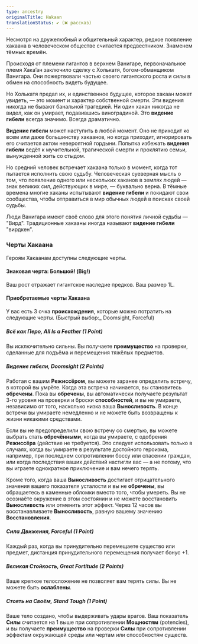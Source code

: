 ```yaml
---
type: ancestry
originalTitle: Hakaan
translationStatus: ✔️ (❌ рассказ)
---
```

Несмотря на дружелюбный и общительный характер, редкое появление хакаана в человеческом обществе считается предвестником. Знаменем тёмных времён.

Происходя от племени гигантов в верхнем Ванигаре, первоначальное племя Хака’ан заключило сделку с Холькатя, богом-обманщиком Ванигара. Они пожертвовали частью своего гигантского роста и силы в обмен на способность видеть будущее.

Но Холькатя предал их, и единственное будущее, которое хакаан может увидеть, — это момент и характер собственной смерти. Эти видения никогда не бывают банальной трагедией. Ни один хакан никогда не видел, как он умирает, подавившись виноградиной. Это **видение гибели** всегда значимо. Всегда драматично.

**Видение гибели** может наступить в любой момент. Оно не приходит ко всем или даже большинству хакаанов, но когда приходит, игнорировать его считается актом невероятной гордыни. Попытка избежать **видения гибели** ведёт к мучительной, трагической смерти и проклятию семьи, вынужденной жить со стыдом.

Но средний человек встречает хакаана только в момент, когда тот пытается исполнить свою судьбу. Человеческая суеверная мысль о том, что появление одного или нескольких хаканов в землях людей — знак великих сил, действующих в мире, — буквально верна. В тёмные времена многие хаканы испытывают **видение гибели** и покидают свои сообщества, чтобы отправиться в мир обычных людей в поисках своей судьбы.

Люди Ванигара имеют своё слово для этого понятия личной судьбы — "Вирд". Традиционные хакааны иногда называют **видение гибели** "вирдкен".

### Черты Хакаана

Героям Хакаанам доступны следующие черты.

#### Знаковая черта: Большой! (Big!)

Ваш рост отражает гигантское наследие предков. Ваш размер 1L.

#### Приобретаемые черты Хакаана

У вас есть 3 очка **происхождения**, которые можно потратить на следующие черты. (Быстрый выбор:_ Doomsight, Forceful)

##### Всё как Перо, All Is a Feather (1 Point)

Вы исключительно сильны. Вы получаете **преимущество** на проверки, сделанные для подъёма и перемещения тяжёлых предметов.

##### Видение гибели, Doomsight (2 Points)

Работая с вашим **Режиссёром**, вы можете заранее определить встречу, в которой вы умрёте. Когда эта встреча начинается, вы становитесь **обречены**. Пока вы **обречены**, вы автоматически получаете результат 3-го уровня на проверки и броски **способностей**, и вы не умираете, независимо от того, насколько низка ваша **Выносливость**. В конце встречи вы умираете немедленно и не можете быть возвращены к жизни никакими средствами.

Если вы не предопределили свою встречу со смертью, вы можете выбрать стать **обречёнными**, когда вы умираете, с одобрения **Режиссёра** (действие не требуется). Это следует использовать только в случаях, когда вы умираете в результате достойного героизма, например, при последнем сопротивлении боссу или спасении граждан, или когда последствия ваших действий настигли вас — а не потому, что вы играете однократное приключение и вам нечего терять.

Кроме того, когда ваша **Выносливость** достигает отрицательного значения вашего показателя усталости и вы не **обречены**, вы обращаетесь в каменные обломки вместо того, чтобы умереть. Вы не осознаёте окружение в этом состоянии и не можете восстановить **Выносливость** или отменить этот эффект. Через 12 часов вы восстанавливаете **Выносливость**, равную вашему значению **Восстановления**.

##### Сила Движения, Forceful (1 Point)

Каждый раз, когда вы принудительно перемещаете существо или предмет, дистанция принудительного перемещения получает бонус +1.

##### Великая Стойкость, Great Fortitude (2 Points)

Ваше крепкое телосложение не позволяет вам терять силы. Вы не можете быть **ослаблены**.

##### Стоять на Своём, Stand Tough (1 Point)

Ваше тело создано, чтобы выдерживать удары врагов. Ваш показатель **Силы** считается на 1 выше при сопротивлении **Мощностям** (potencies), и вы получаете **преимущество** на проверки **Силы** при сопротивлении эффектам окружающей среды или чертам или способностям существ.
